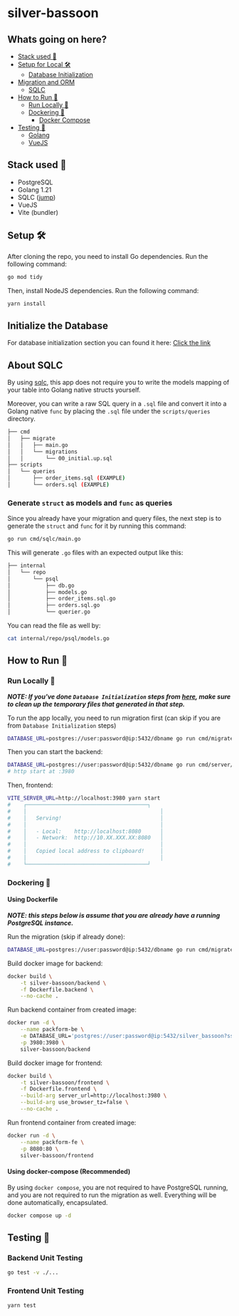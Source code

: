 # silver-bassoon

## Whats going on here?

- [Stack used 🥞](#stack-used-)
- [Setup for Local 🛠](#setup-)
  - [Database Initialization](DATABASE_INITIALIZATION.md)
- [Migration and ORM](#about-sqlc)
  - [SQLC](#about-sqlc)
- [How to Run 👟](#how-to-run-)
  - [Run Locally 🏃](#run-locally-)
  - [Dockering 🐳](#dockering-)
    - [Docker Compose](#using-docker-compose-Recommended)
- [Testing 🧪](#testing-)
  - [Golang](#backend-unit-testing)
  - [VueJS](#frontend-unit-testing)

## Stack used 🥞

- PostgreSQL
- Golang 1.21
- SQLC ([jump](#about-sqlc))
- VueJS
- Vite (bundler)

## Setup 🛠

After cloning the repo, you need to install Go dependencies. Run the following command:

```bash
go mod tidy
```

Then, install NodeJS dependencies. Run the following command:

```bash
yarn install
```

## Initialize the Database

For database initialization section you can found it here: [Click the link](DATABASE_INITIALIZATION.md)

## About SQLC

By using [sqlc](https://sqlc.dev/), this app does not require you to write the models mapping of your table into Golang native structs yourself.

Moreover, you can write a raw SQL query in a `.sql` file and convert it into a Golang native `func` by placing the `.sql` file under the `scripts/queries` directory.

```bash
├── cmd
│   ├── migrate
│   │   ├── main.go
│   │   └── migrations
│   │       └── 00_initial.up.sql
├── scripts
│   └── queries
│       ├── order_items.sql (EXAMPLE)
│       └── orders.sql (EXAMPLE)
```

### Generate `struct` as models and `func` as queries

Since you already have your migration and query files, the next step is to generate the `struct` and `func` for it by running this command:

```bash
go run cmd/sqlc/main.go
```

This will generate `.go` files with an expected output like this:

```bash
├── internal
│   └── repo
│       └── psql
│           ├── db.go
│           ├── models.go
│           ├── order_items.sql.go
│           ├── orders.sql.go
│           └── querier.go
```

You can read the file as well by:

```bash
cat internal/repo/psql/models.go
```

## How to Run 👟

### Run Locally 🏃

**_NOTE: If you've done `Database Initialization` steps from [here](DATABASE_INITIALIZATION.md), make sure to clean up the temporary files that generated in that step._**

To run the app locally, you need to run migration first (can skip if you are from `Database Initialization` steps)

```bash
DATABASE_URL=postgres://user:password@ip:5432/dbname go run cmd/migrate/main.go
```

Then you can start the backend:

```bash
DATABASE_URL=postgres://user:password@ip:5432/dbname go run cmd/server/*.go
# http start at :3980
```

Then, frontend:

```bash
VITE_SERVER_URL=http://localhost:3980 yarn start
#    ┌──────────────────────────────────────┐
#    │                                          │
#    │   Serving!                               │
#    │                                          │
#    │   - Local:    http://localhost:8080      │
#    │   - Network:  http://10.XX.XXX.XX:8080   │
#    │                                          │
#    │   Copied local address to clipboard!     │
#    │                                          │
#    └──────────────────────────────────────┘
```

### Dockering 🐳

#### Using Dockerfile

**_NOTE: this steps below is assume that you are already have a running PostgreSQL instance._**

Run the migration (skip if already done):

```bash
DATABASE_URL=postgres://user:password@ip:5432/dbname go run cmd/migrate/main.go
```

Build docker image for backend:

```bash
docker build \
    -t silver-bassoon/backend \
    -f Dockerfile.backend \
    --no-cache .
```

Run backend container from created image:

```bash
docker run -d \
    --name packform-be \
    -e DATABASE_URL='postgres://user:password@ip:5432/silver_bassoon?sslmode=disable' \
    -p 3980:3980 \
    silver-bassoon/backend
```

Build docker image for frontend:

```bash
docker build \
    -t silver-bassoon/frontend \
    -f Dockerfile.frontend \
    --build-arg server_url=http://localhost:3980 \
    --build-arg use_browser_tz=false \
    --no-cache .
```

Run frontend container from created image:

```bash
docker run -d \
    --name packform-fe \
    -p 8080:80 \
    silver-bassoon/frontend
```

#### Using docker-compose (Recommended)

By using `docker compose`, you are not required to have PostgreSQL running, and you are not required to run the migration as well. Everything will be done automatically, encapsulated.

```bash
docker compose up -d
```

## Testing 🧪

### Backend Unit Testing

```bash
go test -v ./...
```

### Frontend Unit Testing

```bash
yarn test
```
